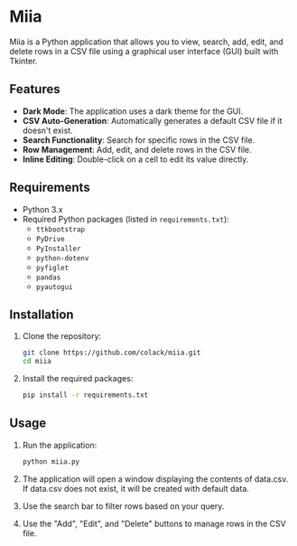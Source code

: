 # Miia

Miia is a Python application that allows you to view, search, add, edit, and delete rows in a CSV file using a graphical user interface (GUI) built with Tkinter.

## Features

- **Dark Mode**: The application uses a dark theme for the GUI.
- **CSV Auto-Generation**: Automatically generates a default CSV file if it doesn't exist.
- **Search Functionality**: Search for specific rows in the CSV file.
- **Row Management**: Add, edit, and delete rows in the CSV file.
- **Inline Editing**: Double-click on a cell to edit its value directly.

## Requirements

- Python 3.x
- Required Python packages (listed in `requirements.txt`):
  - `ttkbootstrap`
  - `PyDrive`
  - `PyInstaller`
  - `python-dotenv`
  - `pyfiglet`
  - `pandas`
  - `pyautogui`

## Installation

1. Clone the repository:

    ```sh
    git clone https://github.com/colack/miia.git
    cd miia
    ```

2. Install the required packages:

    ```sh
    pip install -r requirements.txt
    ```

## Usage

1. Run the application:

    ```sh
    python miia.py
    ```

2. The application will open a window displaying the contents of data.csv. If data.csv does not exist, it will be created with default data.

3. Use the search bar to filter rows based on your query.

4. Use the "Add", "Edit", and "Delete" buttons to manage rows in the CSV file.
